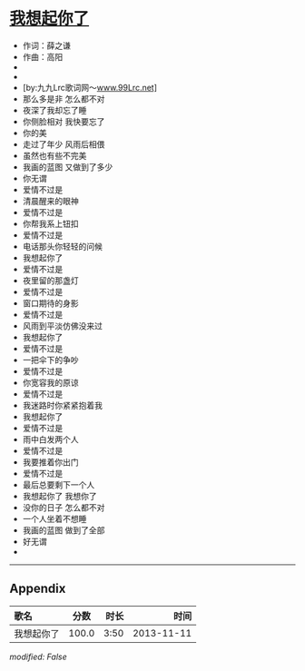 # [我想起你了](https://music.163.com/song?id=27955655)

* 作词：薛之谦
* 作曲：高阳
* 
* 
* [by:九九Lrc歌词网～www.99Lrc.net]
* 那么多是非 怎么都不对
* 夜深了我却忘了睡
* 你侧脸相对 我快要忘了
* 你的美
* 走过了年少 风雨后相偎
* 虽然也有些不完美
* 我画的蓝图 又做到了多少
* 你无谓
* 爱情不过是
* 清晨醒来的眼神
* 爱情不过是
* 你帮我系上钮扣
* 爱情不过是
* 电话那头你轻轻的问候
* 我想起你了
* 爱情不过是
* 夜里留的那盏灯
* 爱情不过是
* 窗口期待的身影
* 爱情不过是
* 风雨到平淡仿佛没来过
* 我想起你了
* 爱情不过是
* 一把伞下的争吵
* 爱情不过是
* 你宽容我的原谅
* 爱情不过是
* 我迷路时你紧紧抱着我
* 我想起你了
* 爱情不过是
* 雨中白发两个人
* 爱情不过是
* 我要推着你出门
* 爱情不过是
* 最后总要剩下一个人
* 我想起你了 我想你了
* 没你的日子 怎么都不对
* 一个人坐着不想睡
* 我画的蓝图 做到了全部
* 好无谓
* 


---

## Appendix

|歌名|分数|时长|时间|
|:---|:---:|---:|---:|
|我想起你了|100.0|3:50|2013-11-11

*modified: False*